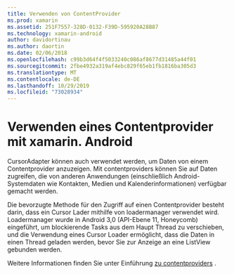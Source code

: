 ```yaml
---
title: Verwenden von ContentProvider
ms.prod: xamarin
ms.assetid: 251F7557-328D-0132-F39D-595920A28B87
ms.technology: xamarin-android
author: davidortinau
ms.author: daortin
ms.date: 02/06/2018
ms.openlocfilehash: c99b3d64f4f5033240c086af8677d31485a44f01
ms.sourcegitcommit: 2fbe4932a319af4ebc829f65eb1fb1816ba305d3
ms.translationtype: MT
ms.contentlocale: de-DE
ms.lasthandoff: 10/29/2019
ms.locfileid: "73028934"
---
```

# <a name="using-a-contentprovider-with-xamarinandroid"></a>Verwenden eines Contentprovider mit xamarin. Android

CursorAdapter können auch verwendet werden, um Daten von einem Contentprovider anzuzeigen.
Mit contentproviders können Sie auf Daten zugreifen, die von anderen Anwendungen (einschließlich Android-Systemdaten wie Kontakten, Medien und Kalenderinformationen) verfügbar gemacht werden.

Die bevorzugte Methode für den Zugriff auf einen Contentprovider besteht darin, dass ein Cursor Lader mithilfe von loadermanager verwendet wird. Loadermanager wurde in Android 3,0 (API-Ebene 11, Honeycomb) eingeführt, um blockierende Tasks aus dem Haupt Thread zu verschieben, und die Verwendung eines Cursor Loader ermöglicht, dass die Daten in einen Thread geladen werden, bevor Sie zur Anzeige an eine ListView gebunden werden.

Weitere Informationen finden Sie unter Einführung [zu contentproviders](~/android/platform/content-providers/index.md) .
